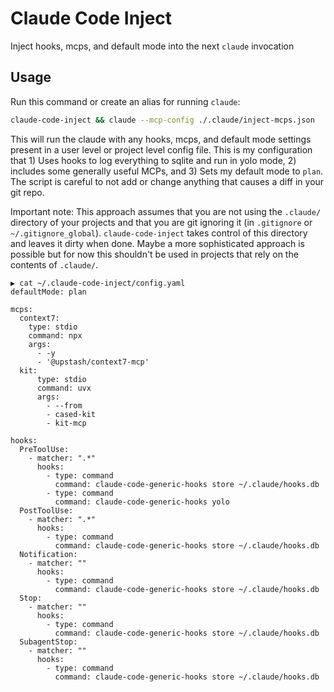 # Claude Code Inject

Inject hooks, mcps, and default mode into the next `claude` invocation

## Usage

Run this command or create an alias for running `claude`:

```bash
claude-code-inject && claude --mcp-config ./.claude/inject-mcps.json
```

This will run the claude with any hooks, mcps, and default mode settings present in a user level or project level config file. This is my configuration that 1) Uses hooks to log everything to sqlite and run in yolo mode, 2) includes some generally useful MCPs, and 3) Sets my default mode to `plan`. The script is careful to not add or change anything that causes a diff in your git repo.

Important note: This approach assumes that you are not using the `.claude/` directory of your projects and that you are git ignoring it (in `.gitignore` or `~/.gitignore_global`). `claude-code-inject` takes control of this directory and leaves it dirty when done. Maybe a more sophisticated approach is possible but for now this shouldn't be used in projects that rely on the contents of `.claude/`.

```
▶ cat ~/.claude-code-inject/config.yaml
defaultMode: plan

mcps:
  context7:
    type: stdio
    command: npx
    args:
      - -y
      - '@upstash/context7-mcp'
  kit:
      type: stdio
      command: uvx
      args:
        - --from
        - cased-kit
        - kit-mcp

hooks:
  PreToolUse:
    - matcher: ".*"
      hooks:
        - type: command
          command: claude-code-generic-hooks store ~/.claude/hooks.db
        - type: command
          command: claude-code-generic-hooks yolo
  PostToolUse:
    - matcher: ".*"
      hooks:
        - type: command
          command: claude-code-generic-hooks store ~/.claude/hooks.db
  Notification:
    - matcher: ""
      hooks:
        - type: command
          command: claude-code-generic-hooks store ~/.claude/hooks.db
  Stop:
    - matcher: ""
      hooks:
        - type: command
          command: claude-code-generic-hooks store ~/.claude/hooks.db
  SubagentStop:
    - matcher: ""
      hooks:
        - type: command
          command: claude-code-generic-hooks store ~/.claude/hooks.db
```
